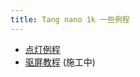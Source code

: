 ```yaml
---
title: Tang nano 1k 一些例程
---
```


- [点灯例程](./Nano_1K_examples/LED.md)
- [驱屏教程](./Nano_1K_examples/LCD.md) (施工中)
